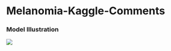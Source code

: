 # Melanomia-Kaggle-Comments
### Model Illustration

![](https://github.com/haqishen/SIIM-ISIC-Melanoma-Classification-1st-Place-Solution/blob/master/figure1.png)
